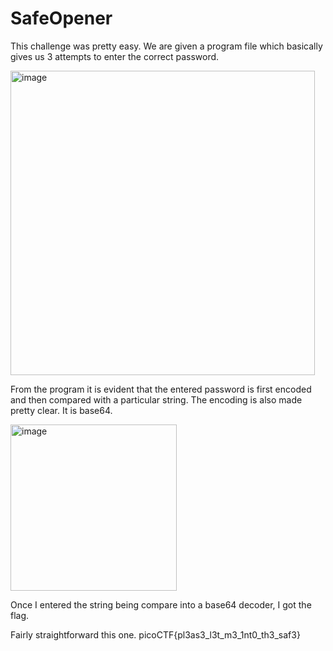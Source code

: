 # SafeOpener
This challenge was pretty easy. We are given a program file which basically gives us 3 attempts to enter the correct password.

<img width="487" alt="image" src="https://github.com/Nisargs23/picoCTF/assets/148000598/c61acafc-eb05-43f1-8c26-8ee13f55156d">


From the program it is evident that the entered password is first encoded and then compared with a particular string.
The encoding is also made pretty clear. It is base64.

<img width="266" alt="image" src="https://github.com/Nisargs23/picoCTF/assets/148000598/31e6c87c-bf87-4381-9638-9df7ad2034c0">

Once I entered the string being compare into a base64 decoder, I got the flag.

Fairly straightforward this one.
picoCTF{pl3as3_l3t_m3_1nt0_th3_saf3}

